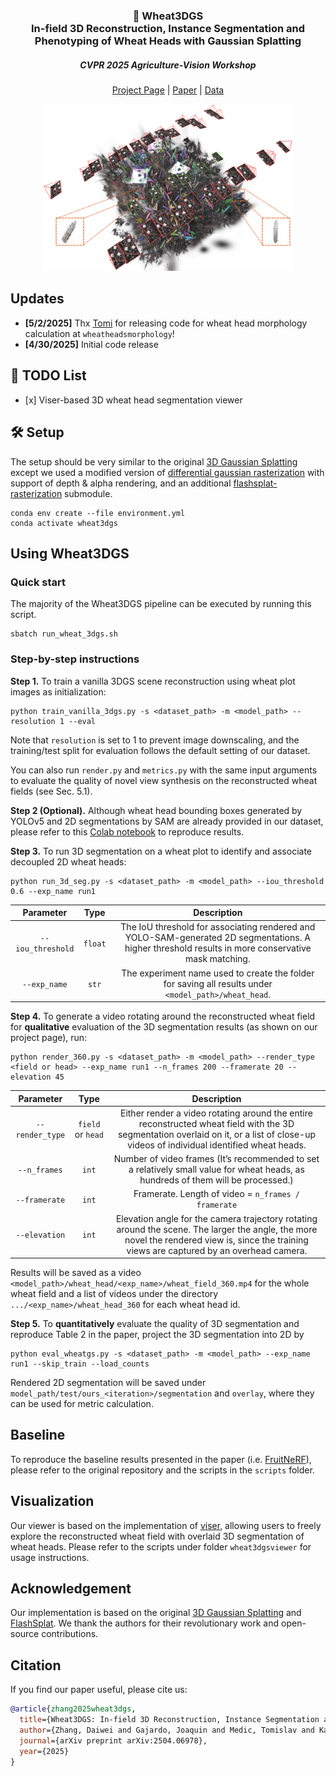 <p align="center">
  <h3 align="center">🌾 Wheat3DGS <br> In-field 3D Reconstruction, Instance Segmentation and Phenotyping of Wheat Heads with Gaussian Splatting</h3>
  <h5 align="center">CVPR 2025 Agriculture-Vision Workshop</h5>
</p>

<div align="center"> 

[Project Page](https://zdwww.github.io/wheat3dgs/) | [Paper](https://arxiv.org/abs/2504.06978) | [Data](https://drive.google.com/drive/folders/1DJPs_E8-93dCysYkQ0-uxHrAcZGTZiVh)

  <img src="assets/teaser.png" width="400">
</div>

## Updates
- <b>[5/2/2025]</b>  Thx [Tomi](https://github.com/tomedic) for releasing code for wheat head morphology calculation at `wheatheadsmorphology`!
- <b>[4/30/2025]</b> Initial code release 

## 📝 TODO List
- \[x\] Viser-based 3D wheat head segmentation viewer

## 🛠️ Setup
The setup should be very similar to the original [3D Gaussian Splatting](https://github.com/graphdeco-inria/gaussian-splatting) except we used a modified version of [differential gaussian rasterization](https://github.com/ashawkey/diff-gaussian-rasterization/tree/8829d14f814fccdaf840b7b0f3021a616583c0a1) with support of depth & alpha rendering, and an additional [flashsplat-rasterization](https://github.com/florinshen/flashsplat-rasterization/tree/189c483ffa33dd6d5661343ce496df0c6eb80a0c) submodule. 

```
conda env create --file environment.yml
conda activate wheat3dgs
```

## Using Wheat3DGS

### Quick start

The majority of the Wheat3DGS pipeline can be executed by running this script.
```
sbatch run_wheat_3dgs.sh
```

### Step-by-step instructions

**Step 1.** To train a vanilla 3DGS scene reconstruction using wheat plot images as initialization:
```
python train_vanilla_3dgs.py -s <dataset_path> -m <model_path> --resolution 1 --eval
```
Note that `resolution` is set to 1 to prevent image downscaling, and the training/test split for evaluation follows the default setting of our dataset.

You can also run `render.py` and `metrics.py` with the same input arguments to evaluate the quality of novel view synthesis on the reconstructed wheat fields (see Sec. 5.1). 

**Step 2 (Optional).** Although wheat head bounding boxes generated by YOLOv5 and 2D segmentations by SAM are already provided in our dataset, please refer to this [Colab notebook](https://colab.research.google.com/drive/1Bz5MiyjpYY1iy37ceSBSfLZCI55roRKl?usp=sharing) to reproduce results. 

**Step 3.** To run 3D segmentation on a wheat plot to identify and associate decoupled 2D wheat heads:
```
python run_3d_seg.py -s <dataset_path> -m <model_path> --iou_threshold 0.6 --exp_name run1
``` 
| Parameter | Type | Description |
| :-------: | :--: | :---------: |
| `--iou_threshold` | `float` | The IoU threshold for associating rendered and YOLO-SAM-generated 2D segmentations. A higher threshold results in more conservative mask matching. |
| `--exp_name` | `str` | The experiment name used to create the folder for saving all results under `<model_path>/wheat_head`.

**Step 4.** To generate a video rotating around the reconstructed wheat field for **qualitative** evaluation of the 3D segmentation results (as shown on our project page), run:
```
python render_360.py -s <dataset_path> -m <model_path> --render_type <field or head> --exp_name run1 --n_frames 200 --framerate 20 --elevation 45
```
| Parameter | Type | Description |
| :-------: | :--: | :---------: |
| `--render_type` | `field` or `head` | Either render a video rotating around the entire reconstructed wheat field with the 3D segmentation overlaid on it, or a list of close-up videos of individual identified wheat heads. |
|`--n_frames` | `int` | Number of video frames (It’s recommended to set a relatively small value for wheat heads, as hundreds of them will be processed.)|
|`--framerate`| `int` | Framerate. Length of video = `n_frames / framerate`|
|`--elevation`| `int` | Elevation angle for the camera trajectory rotating around the scene. The larger the angle, the more novel the rendered view is, since the training views are captured by an overhead camera. |

Results will be saved as a video `<model_path>/wheat_head/<exp_name>/wheat_field_360.mp4` for the whole wheat field and a list of videos under the directory `.../<exp_name>/wheat_head_360` for each wheat head id.

**Step 5.** To **quantitatively** evaluate the quality of 3D segmentation and reproduce Table 2 in the paper, project the 3D segmentation into 2D by
```
python eval_wheatgs.py -s <dataset_path> -m <model_path> --exp_name run1 --skip_train --load_counts
```
Rendered 2D segmentation will be saved under `model_path/test/ours_<iteration>/segmentation` and `overlay`, where they can be used for metric calculation.

## Baseline
To reproduce the baseline results presented in the paper (i.e. [FruitNeRF](https://github.com/meyerls/FruitNeRF)), please refer to the original repository and the scripts in the `scripts` folder.

<!-- ## Results
<p align="center">
  <img src="assets/FPWW036_SR0461_1_FIP2_cam_02.jpg" alt="Image 1" width="45%" />
  <img src="assets/FPWW036_SR0461_1_FIP2_cam_04.jpg" alt="Image 2" width="45%" />
</p> -->

## Visualization
Our viewer is based on the implementation of [viser](https://github.com/nerfstudio-project/viser), allowing users to freely explore the reconstructed wheat field with overlaid 3D segmentation of wheat heads. Please refer to the scripts under folder `wheat3dgsviewer` for usage instructions.

## Acknowledgement
Our implementation is based on the original [3D Gaussian Splatting](https://github.com/graphdeco-inria/gaussian-splatting) and [FlashSplat](https://github.com/florinshen/FlashSplat). We thank the authors for their revolutionary work and open-source contributions. 

## Citation
If you find our paper useful, please cite us:
```bib
@article{zhang2025wheat3dgs,
  title={Wheat3DGS: In-field 3D Reconstruction, Instance Segmentation and Phenotyping of Wheat Heads with Gaussian Splatting},
  author={Zhang, Daiwei and Gajardo, Joaquin and Medic, Tomislav and Katircioglu, Isinsu and Boss, Mike and Kirchgessner, Norbert and Walter, Achim and Roth, Lukas},
  journal={arXiv preprint arXiv:2504.06978},
  year={2025}
}